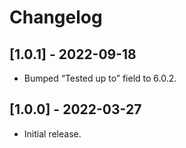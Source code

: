 # Changelog

## [1.0.1] - 2022-09-18

* Bumped “Tested up to” field to 6.0.2.

## [1.0.0] - 2022-03-27

* Initial release.
